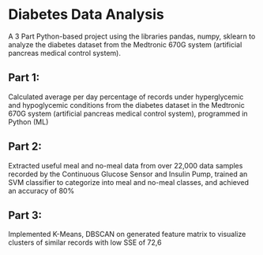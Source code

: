 # Diabetes Data Analysis

A 3 Part Python-based project using the libraries pandas, numpy, sklearn to analyze the diabetes dataset from the Medtronic 670G system (artificial pancreas medical control system).

## Part 1:

Calculated average per day percentage of records under hyperglycemic and hypoglycemic conditions from the diabetes dataset in the Medtronic 670G system (artificial pancreas medical control system), programmed in Python (ML)

## Part 2:

Extracted useful meal and no-meal data from over 22,000 data samples recorded by the Continuous Glucose Sensor and Insulin Pump, trained an SVM classifier to categorize into meal and no-meal classes, and achieved an accuracy of 80%

## Part 3:

Implemented K-Means, DBSCAN on generated feature matrix to visualize clusters of similar records with low SSE of 72,6
